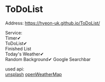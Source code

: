# ToDoList


Address: https://hyeon-uk.github.io/ToDoList/   

Service:   
Timer✔   
ToDoList✔   
Finished List   
Today's Weather✔   
Random Background✔
Google Searchbar   


used api:   
[unsplash](https://unsplash.com/)
[openWeatherMap](https://openweathermap.org/)
